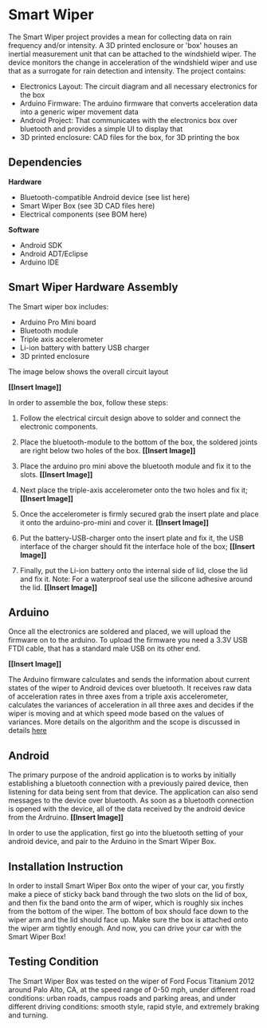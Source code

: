**Smart Wiper**
===============

The Smart Wiper project provides a mean for collecting data on rain frequency and/or intensity. A 3D printed enclosure or 'box' houses an inertial measurement unit that can be attached to the windshield wiper. The device monitors the change in acceleration of the windshield wiper and use that as a surrogate for rain detection and intensity. 
The project contains:

* Electronics Layout: The circuit diagram and all necessary electronics for the box
* Arduino Firmware: The arduino firmware that converts acceleration data into a generic wiper movement data
* Android Project: That communicates with the electronics box over bluetooth and provides a simple UI to display that
* 3D printed enclosure: CAD files for the box, for 3D printing the box


## **Dependencies**

**Hardware**

* Bluetooth-compatible Android device (see list here)
* Smart Wiper Box (see 3D CAD files here)
* Electrical components (see BOM here)

**Software**

* Android SDK
* Android ADT/Eclipse
* Arduino IDE


## **Smart Wiper Hardware Assembly**

The Smart wiper box includes:
  - Arduino Pro Mini board 
  - Bluetooth module 
  - Triple axis accelerometer
  - Li-ion battery with battery USB charger 
  - 3D printed enclosure

The image below shows the overall circuit layout

**[[Insert Image]]**

In order to assemble the box, follow these steps: 

1) Follow the electrical circuit design above to solder and connect the electronic components. 

2) Place the bluetooth-module to the bottom of the box, the soldered joints are right below two holes of the box.
   **[[Insert Image]]**

3) Place the arduino pro mini above the bluetooth module and fix it to the slots.
   **[[Insert Image]]**

4) Next place the triple-axis accelerometer onto the two holes and fix it;   
   **[[Insert Image]]**

5) Once the accelerometer is firmly secured grab the insert plate and place it onto the arduino-pro-mini and cover it.
  **[[Insert Image]]**

6) Put the battery-USB-charger onto the insert plate and fix it, the USB interface of the charger should fit the interface hole of the box;
  **[[Insert Image]]**
  
7) Finally, put the Li-ion battery onto the internal side of lid, close the lid and fix it. Note: For a waterproof seal use the silicone adhesive around the lid.
  **[[Insert Image]]**
  
## **Arduino**
Once all the electronics are soldered and placed, we will upload the firmware on to the arduino. To upload the firmware you need a 3.3V USB FTDI cable, that has a standard male USB on its other end.

 **[[Insert Image]]**
 
The Arduino firmware calculates and sends the information about current states of the wiper to Android devices over bluetooth. It receives raw data of acceleration rates in three axes from a triple axis accelerometer, calculates the variances of acceleration in all three axes and decides if the wiper is moving and at which speed mode based on the values of variances. More details on the algorithm and the scope is discussed in details [here](https://github.com/openxc/smart-wiper/Arduino/README.md)


## **Android**

The primary purpose of the android application is to works by initially establishing a bluetooth connection with a previously paired device, then listening for data being sent from that device. The application can also send messages to the device over bluetooth. As soon as a bluetooth connection is opened with the device, all of the data received by the android device from the Ardruino. 
 **[[Insert Image]]**
 
In order to use the application, first go into the bluetooth setting of your android device, and pair to the Arduino in the Smart Wiper Box. 

## **Installation Instruction**

In order to install Smart Wiper Box onto the wiper of your car, you firstly make a piece of sticky back band through the two slots on the lid of box, and then fix the band onto the arm of wiper, which is roughly six inches from the bottom of the wiper. The bottom of box should face down to the wiper arm and the lid should face up. Make sure the box is attached onto the wiper arm tightly enough. And now, you can drive your car with the Smart Wiper Box! 


## **Testing Condition**

The Smart Wiper Box was tested on the wiper of Ford Focus Titanium 2012 around Palo Alto, CA, at the speed range of 0-50 mph, under different road conditions: urban roads, campus roads and parking areas, and under different driving conditions: smooth style, rapid style, and extremely braking and turning. 
